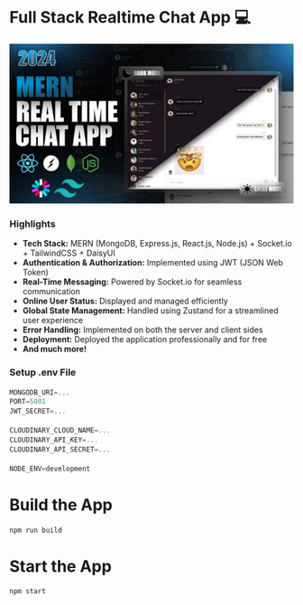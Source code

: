 #  Full Stack Realtime Chat App 💻
![Demo App](/frontend/public/screenshot-for-readme.png)

### Highlights  
- **Tech Stack:** MERN (MongoDB, Express.js, React.js, Node.js) + Socket.io + TailwindCSS + DaisyUI  
- **Authentication & Authorization:** Implemented using JWT (JSON Web Token)  
- **Real-Time Messaging:** Powered by Socket.io for seamless communication  
- **Online User Status:** Displayed and managed efficiently  
- **Global State Management:** Handled using Zustand for a streamlined user experience  
- **Error Handling:** Implemented on both the server and client sides  
- **Deployment:** Deployed the application professionally and for free  
- **And much more!**

### Setup .env File

```js
MONGODB_URI=...
PORT=5001
JWT_SECRET=...

CLOUDINARY_CLOUD_NAME=...
CLOUDINARY_API_KEY=...
CLOUDINARY_API_SECRET=...

NODE_ENV=development
```
# Build the App
``
npm run build
``

# Start the App
```
npm start

```
